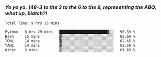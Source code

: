 ### ***Yo yo yo. 148-3 to the 3 to the 6 to the 9, representing the ABQ, what up, biatch?!***

<!--START_SECTION:waka-->

```txt
Total Time: 9 hrs 13 mins

Python   8 hrs 29 mins   ██████████████████████▓░░   90.39 %
Bash     15 mins         ▓░░░░░░░░░░░░░░░░░░░░░░░░   02.68 %
TOML     14 mins         ▓░░░░░░░░░░░░░░░░░░░░░░░░   02.65 %
YAML     14 mins         ▓░░░░░░░░░░░░░░░░░░░░░░░░   02.59 %
Other    9 mins          ▒░░░░░░░░░░░░░░░░░░░░░░░░   01.69 %
```

<!--END_SECTION:waka-->

<!--
**AJMC2002/AJMC2002** is a ✨ _special_ ✨ repository because its `README.md` (this file) appears on your GitHub profile.

Here are some ideas to get you started:

- 🔭 I’m currently working on ...
- 🌱 I’m currently learning ...
- 👯 I’m looking to collaborate on ...
- 🤔 I’m looking for help with ...
- 💬 Ask me about ...
- 📫 How to reach me: ...
- 😄 Pronouns: ...
- ⚡ Fun fact: ...
-->
